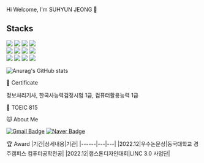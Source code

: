 Hi Welcome, I'm SUHYUN JEONG 👋

## Stacks

<img src="https://img.shields.io/badge/java-007396?style=for-the-badge&logo=java&logoColor=white"> <img src="https://img.shields.io/badge/css-1572B6?style=for-the-badge&logo=css3&logoColor=white"> <img src="https://img.shields.io/badge/javascript-F7DF1E?style=for-the-badge&logo=javascript&logoColor=black"> <img src="https://img.shields.io/badge/oracle-F80000?style=for-the-badge&logo=oracle&logoColor=white"> 
<br>
<img src="https://img.shields.io/badge/mysql-4479A1?style=for-the-badge&logo=mysql&logoColor=white">
<img src="https://img.shields.io/badge/bootstrap-7952B3?style=for-the-badge&logo=bootstrap&logoColor=white">
<img src="https://img.shields.io/badge/apache tomcat-F8DC75?style=for-the-badge&logo=apachetomcat&logoColor=white">
<img src="https://img.shields.io/badge/github-181717?style=for-the-badge&logo=github&logoColor=white">
<br>
<img src="https://img.shields.io/badge/html-E34F26?style=for-the-badge&logo=html5&logoColor=white">
<img src="https://img.shields.io/badge/Microsoft Excel-217346?style=for-the-badge&logo=Microsoft Excel&logoColor=white">
<img src="https://img.shields.io/badge/Microsoft Powerpoint-B7472A?style=for-the-badge&logo=Microsoft Powerpoint&logoColor=white">
<img src="https://img.shields.io/badge/Microsoft Word-2B579A?style=for-the-badge&logo=Microsoft Word&logoColor=white">



![Anurag's GitHub stats](https://github-readme-stats.vercel.app/api?username=JSH0823&show_icons=true&theme=radical)

🔭 Certificate

 정보처리기사, 한국사능력검정시험 1급, 컴퓨터활용능력 1급

🏅 TOEIC 815


 
🐱 About Me   

[![Gmail Badge](https://img.shields.io/badge/Gmail-d14836?style=flat-square&logo=Gmail&logoColor=white&link=mailto:joungsh82369@gmail.com)](joungsh82369@gmail.com)
[![Naver Badge](https://img.shields.io/badge/Naver-03C75A?style=flat-square&logo=NAVER&logoColor=white&link=mailto:jeongsh823@naver.com)](jeongsh823@naver.com)

🏆 Award
|기간|상세내용|기관|
|------|---|---|
|2022.12|우수논문상|동국대학교 경주캠퍼스 컴퓨터공학전공|
|2022.12|캡스톤디자인대회|LINC 3.0 사업단|

<!-- 👯 I’m looking to collaborate on ...
- 🤔 I’m looking for help with ...
- 💬 Ask me about ...
- 📫 How to reach me: ...
- 😄 Pronouns: ...
- ⚡ Fun fact: ...
-->
